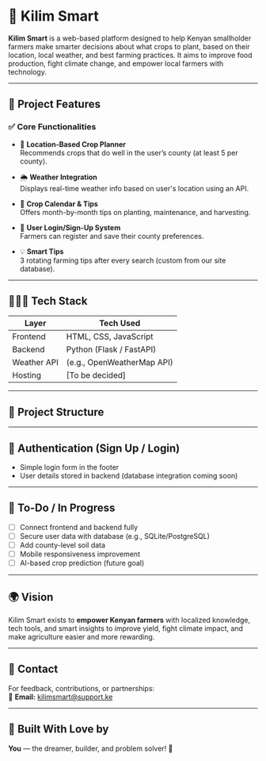 # 🌾 Kilim Smart

**Kilim Smart** is a web-based platform designed to help Kenyan smallholder farmers make smarter decisions about what crops to plant, based on their location, local weather, and best farming practices. It aims to improve food production, fight climate change, and empower local farmers with technology.

---

## 🚀 Project Features

### ✅ Core Functionalities
- 📍 **Location-Based Crop Planner**  
  Recommends crops that do well in the user’s county (at least 5 per county).
  
- 🌦️ **Weather Integration**  
  Displays real-time weather info based on user's location using an API.
  
- 📅 **Crop Calendar & Tips**  
  Offers month-by-month tips on planting, maintenance, and harvesting.

- 👤 **User Login/Sign-Up System**  
  Farmers can register and save their county preferences.

- 💡 **Smart Tips**  
  3 rotating farming tips after every search (custom from our site database).

---

## 🧑🏽‍💻 Tech Stack

| Layer       | Tech Used                      |
|------------|---------------------------------|
| Frontend    | HTML, CSS, JavaScript           |
| Backend     | Python (Flask / FastAPI)        |
| Weather API | (e.g., OpenWeatherMap API)      |
| Hosting     | [To be decided]                 |

---

## 📂 Project Structure

---

## 🔐 Authentication (Sign Up / Login)
- Simple login form in the footer
- User details stored in backend (database integration coming soon)

---

## 📌 To-Do / In Progress

- [ ] Connect frontend and backend fully
- [ ] Secure user data with database (e.g., SQLite/PostgreSQL)
- [ ] Add county-level soil data
- [ ] Mobile responsiveness improvement
- [ ] AI-based crop prediction (future goal)

---

## 🌍 Vision

Kilim Smart exists to **empower Kenyan farmers** with localized knowledge, tech tools, and smart insights to improve yield, fight climate impact, and make agriculture easier and more rewarding.

---

## 📧 Contact

For feedback, contributions, or partnerships:  
📩 **Email:** kilimsmart@support.ke  

---

## 🧠 Built With Love by  
**You** — the dreamer, builder, and problem solver! 💚



